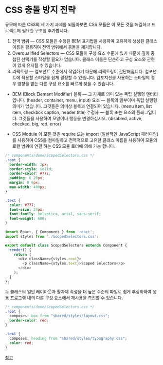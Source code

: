 # CSS 충돌 방지 전략

규모에 따른 CSS의 세 가지 과제를 되돌아보면 CSS 모듈은 이 모든 것을 해결하고 프로젝트에 필요한 구조를 추가합니다.

1. 전역 범위 — CSS 모듈은 수정된 BEM 표기법을 사용하여 고유하게 생성된 클래스 이름을 활용하여 전역 범위에서 충돌을 제거합니다.
2. Overqualified Selectors — CSS 모듈이 구성 요소 수준에 있기 때문에 깊이 중첩된 선택기를 작성할 필요가 없습니다. 클래스 이름은 단순하고 구성 요소와 관련이 있게 유지될 수 있습니다.
3. 리팩토링 — 컴포넌트 수준에서 작업하기 때문에 리팩토링이 간단해집니다. 컴포넌트에 적용할 스타일을 쉽게 결정할 수 있습니다. 컴포지션을 사용하는 스타일의 경우 영향을 받는 다른 구성 요소를 빠르게 찾을 수 있습니다.


- BEM (Block Element Modifier)
블록 — 그 자체로 의미 있는 독립 실행형 엔터티입니다. (header, container, menu, input)
요소 — 블록의 일부이며 독립 실행형 의미가 없습니다. 그것들은 의미상 블록과 연결되어 있습니다. (menu item, list item, checkbox caption, header title)
수정자 — 블록 또는 요소의 플래그입니다. 그것들을 사용하여 모양이나 행동을 변경하십시오. (disabled, active, checked, big, red, error)


- CSS Module
이 모든 것은 require 또는 import (일반적인 JavaScript 패러다임)를 사용하여 CSS를 컴파일하고 전역적으로 고유한 클래스 이름을 사용하여 모듈의 로컬 범위에 연결 하는 CSS 모듈 로더에 의해 가능 합니다.

```css
/* components/demo/ScopedSelectors.css */
.root {
  border-width: 2px;
  border-style: solid;
  border-color: #777;
  padding: 0 20px;
  margin: 0 6px;
  max-width: 400px;
}

.text {
  color: #777;
  font-size: 24px;
  font-family: helvetica, arial, sans-serif;
  font-weight: 600;
}
```

```javascript
import React, { Component } from 'react';
import styles from './ScopedSelectors.css';

export default class ScopedSelectors extends Component {
  render() {
    return (
      <div className={styles.root}>
        <p className={styles.text}>Scoped Selectors</p>
      </div>
    );
  }
};
```


두 클래스의 일반 레이아웃과 활자체 속성을 더 높은 수준의 파일로 쉽게 추상화하여 응용 프로그램 내의 다른 구성 요소에서 재사용을 촉진할 수 있습니다.

```css
/* components/demo/ScopedSelectors.css */
.root {
  composes: box from "shared/styles/layout.css";
  border-color: red;
}

.text {
  composes: heading from "shared/styles/typography.css";
  color: red;
}
```

[참고](https://medium.com/@tomcornilliac/css-modules-solving-the-challenges-of-css-at-scale-85789980b04f)